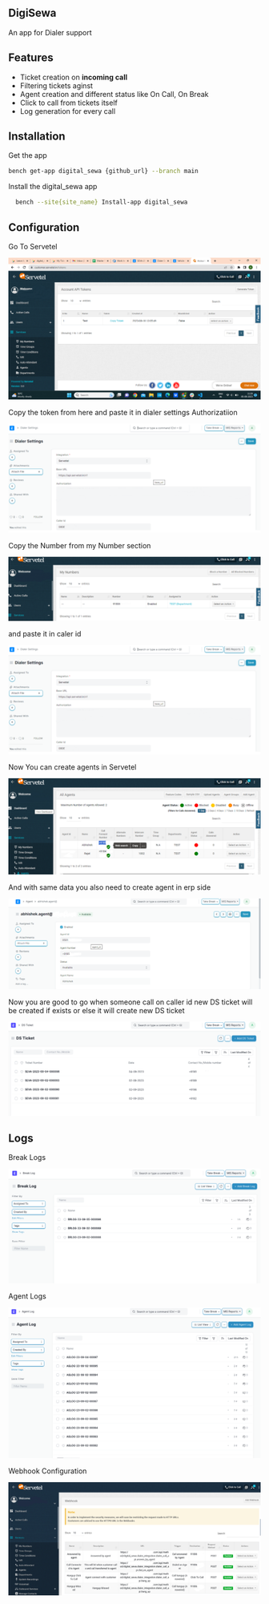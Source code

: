 
## DigiSewa
An app for Dialer support
## Features

- Ticket creation on **incoming call**
- Filtering tickets aginst
- Agent creation and different status like On Call, On Break
- Click to call from tickets itself
- Log generation for every call



## Installation

Get the app

```bash
bench get-app digital_sewa {github_url} --branch main
```

Install the digital_sewa app

```bash
  bench --site{site_name} Install-app digital_sewa
```

## Configuration




Go To Servetel


![Logo](readme_images/1.png)

Copy the token from here and paste it in dialer settings Authorizatiion

![Logo](readme_images/8%20(1).png)

Copy the Number from my Number section

![Logo](readme_images/3.png)

and paste it in caler id

![Logo](readme_images/8%20(1).png)


Now You can create agents in Servetel

![Logo](readme_images/9.png)

And with same data you also need to create agent in erp side

![Logo](readme_images/5.png)

Now you are good to go when someone call on caller id new DS ticket will be created if exists or else
it will create new DS ticket

![Logo](readme_images/10.png)

## Logs

Break Logs

![Logo](readme_images/11.png)

Agent Logs

![Logo](readme_images/12.png)

Webhook Configuration

![Logo](readme_images/13.png)
